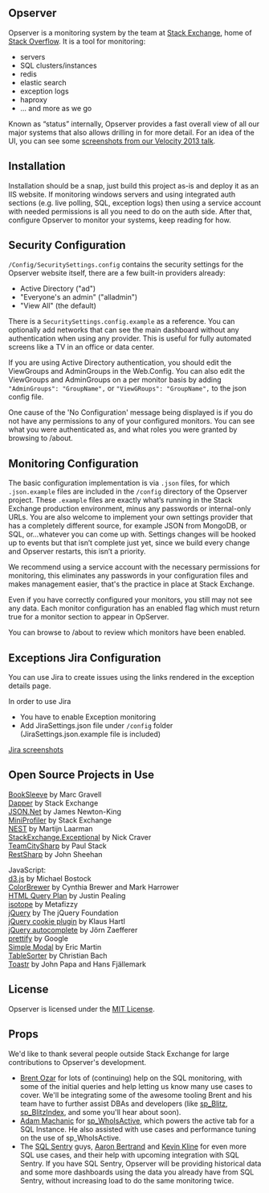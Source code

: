 Opserver
-----------
Opserver is a monitoring system by the team at [Stack Exchange](http://stackexchange.com), home of [Stack Overflow](http://stackoverflow.com).  It is a tool for monitoring:  
* servers
* SQL clusters/instances 
* redis 
* elastic search 
* exception logs 
* haproxy
* ... and more as we go   

Known as “status” internally, Opserver provides a fast overall view of all our major systems that also allows drilling in for more detail.  For an idea of the UI, you can see some [screenshots from our Velocity 2013 talk](http://imgur.com/a/dawwf).

Installation
-----------
Installation should be a snap, just build this project as-is and deploy it as an IIS website. 
If monitoring windows servers and using integrated auth sections (e.g. live polling, SQL, exception logs) then using a service account with needed permissions is all you need to do on the auth side.
After that, configure Opserver to monitor your systems, keep reading for how.

Security Configuration
-----------
`/Config/SecuritySettings.config` contains the security settings for the Opserver website itself, there are a few built-in providers already:
* Active Directory ("ad")
* "Everyone's an admin" ("alladmin")
* "View All" (the default)

There is a `SecuritySettings.config.example` as a reference.  You can optionally add networks that can see the main dashboard without any authentication when using any provider.  This is useful for fully automated screens like a TV in an office or data center.

If you are using Active Directory authentication, you should edit the ViewGroups and AdminGroups in the Web.Config. You can also edit the ViewGroups and AdminGroups on a per monitor basis by adding `"AdminGroups": "GroupName",` or `"ViewGRoups": "GroupName",` to the json config file.

One cause of the 'No Configuration' message being displayed is if you do not have any permissions to any of your configured monitors. You can see what you were authenticated as, and what roles you were granted by browsing to /about. 

Monitoring Configuration
-----------
The basic configuration implementation is via `.json` files, for which `.json.example` files are included in the `/config` directory of the Opserver project.  These `.example` files are exactly what’s running in the Stack Exchange production environment, minus any passwords or internal-only URLs.  You are also welcome to implement your own settings provider that has a completely different source, for example JSON from MongoDB, or SQL, or…whatever you can come up with.  Settings changes will be hooked up to events but that isn’t complete just yet, since we build every change and Opserver restarts, this isn’t a priority.

We recommend using a service account with the necessary permissions for monitoring, this eliminates any passwords in your configuration files and makes management easier, that's the practice in place at Stack Exchange.

Even if you have correctly configured your monitors, you still may not see any data. Each monitor configuration has an enabled flag which must return true for a monitor section to appear in OpServer. 

You can browse to /about to review which monitors have been enabled. 

Exceptions Jira Configuration
-----------
You can use Jira to create issues using the links rendered in the exception details page. 

In order to use Jira 

* You have to enable Exception monitoring 
* Add JiraSettings.json file under `/config` folder (JiraSettings.json.example file is included)

[Jira screenshots](http://imgur.com/a/XtW0j)

Open Source Projects in Use
---------
[BookSleeve](https://code.google.com/p/booksleeve/) by Marc Gravell  
[Dapper](https://github.com/StackExchange/dapper-dot-net/) by Stack Exchange  
[JSON.Net](http://james.newtonking.com/json) by James Newton-King     
[MiniProfiler](http://miniprofiler.com/) by Stack Exchange  
[NEST](https://github.com/Mpdreamz/NEST) by Martijn Laarman  
[StackExchange.Exceptional](https://github.com/NickCraver/StackExchange.Exceptional) by Nick Craver  
[TeamCitySharp](https://github.com/stack72/TeamCitySharp) by Paul Stack  
[RestSharp](https://github.com/restsharp/RestSharp) by John Sheehan 

JavaScript:  
[d3.js](http://d3js.org/) by Michael Bostock  
[ColorBrewer](http://colorbrewer2.org/) by Cynthia Brewer and Mark Harrower  
[HTML Query Plan](https://code.google.com/p/html-query-plan/) by Justin Pealing  
[isotope](http://isotope.metafizzy.co) by Metafizzy  
[jQuery](http://jquery.com) by The jQuery Foundation  
[jQuery cookie plugin](https://github.com/carhartl/jquery-cookie) by Klaus Hartl  
[jQuery autocomplete](http://bassistance.de/jquery-plugins/jquery-plugin-autocomplete/) by Jörn Zaefferer  
[prettify](https://code.google.com/p/google-code-prettify/) by Google  
[Simple Modal](http://simplemodal.com/) by Eric Martin  
[TableSorter](http://tablesorter.com) by Christian Bach  
[Toastr](https://github.com/CodeSeven/toastr) by John Papa and Hans Fjällemark  

License
----------
Opserver is licensed under the [MIT License](http://opensource.org/licenses/MIT).

Props
----------
We'd like to thank several people outside Stack Exchange for large contributions to Opserver's development.

* [Brent Ozar](http://www.brentozar.com/) for lots of (continuing) help on the SQL monitoring, with some of the initial queries and help letting us know many use cases to cover.  We'll be integrating some of the awesome tooling Brent and his team have to further assist DBAs and developers (like [sp_Blitz](http://www.brentozar.com/blitz/), [sp_BlitzIndex](http://www.brentozar.com/blitzindex/), and some you'll hear about soon).  
* [Adam Machanic](http://sqlblog.com/blogs/adam_machanic/) for [sp_WhoIsActive](http://sqlblog.com/blogs/adam_machanic/archive/tags/who+is+active/default.aspx), which powers the active tab for a SQL Instance.  He also assisted with use cases and performance tuning on the use of sp_WhoIsActive.  
* The [SQL Sentry](http://www.sqlsentry.com/) guys, [Aaron Bertrand](http://sqlblog.com/blogs/aaron_bertrand/) and [Kevin Kline](http://kevinekline.com/) for even more SQL use cases, and their help with upcoming integration with SQL Sentry.  If you have SQL Sentry, Opserver will be providing historical data and some more dashboards using the data you already have from SQL Sentry, without increasing load to do the same monitoring twice.
